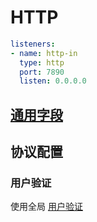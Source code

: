 # HTTP

```{.yaml linenums="1"}
listeners:
- name: http-in
  type: http
  port: 7890
  listen: 0.0.0.0
```

## [通用字段](./index.md)

## 协议配置

### 用户验证

使用全局 [用户验证](../../general.md/#_2)
